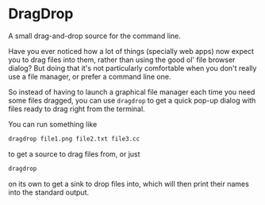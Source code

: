 # DragDrop

A small drag-and-drop source for the command line.

Have you ever noticed how a lot of things
(specially web apps) now expect you to drag files into them,
rather than using the good ol' file browser dialog?
But doing that it's not particularly comfortable
when you don't really use a file manager,
or prefer a command line one.

So instead of having to launch a graphical file manager
each time you need some files dragged,
you can use `dragdrop` to get a quick pop-up
dialog with files ready to drag right from the terminal.

You can run something like

```sh
dragdrop file1.png file2.txt file3.cc
```

to get a source to drag files from, or just

```sh
dragdrop
```

on its own to get a sink to drop files into,
which will then print their names into the standard output.
